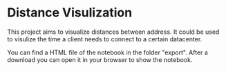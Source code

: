 # Distance Visulization #
This project aims to visualize distances between address. It could be used to visulize the time a client needs to connect to a certain datacenter.

You can find a HTML file of the notebook in the folder "export". After a download you can open it in your browser to show the notebook.
